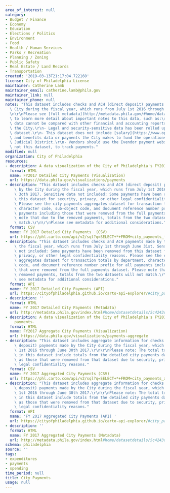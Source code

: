 ```yaml
---
area_of_interest: null
category:
- Budget / Finance
- Economy
- Education
- Elections / Politics
- Environment
- Food
- Health / Human Services
- Parks / Recreation
- Planning / Zoning
- Public Safety
- Real Estate / Land Records
- Transportation
created: '2019-03-13T21:17:04.722160'
license: City of Philadelphia License
maintainer: Catherine Lamb
maintainer_email: catherine.lamb@phila.gov
maintainer_link: null
maintainer_phone: null
notes: "This dataset includes checks and ACH (direct deposit) payments made by the\
  \ City during the fiscal year, which runs from July 1st 2016 through June 31st 2017.\r\
  \n\r\nPlease see [full metadata](http://metadata.phila.gov/#home/datasetdetails/5c4243d6a074de085a899716/)\
  \ to learn more detail about important notes to this data, such as:\r\n\r\n- This\
  \ data cannot be compared with other financial and accounting reports released by\
  \ the City.\r\n- Legal and security-sensitive data has been rolled up to the aggregate\
  \ dataset.\r\n- This dataset does not include [salary](https://www.opendataphilly.org/datasets/employee-salaries-overtime)\
  \ and benefits data or payments the City makes to fund the operations of the First\
  \ Judicial District.\r\n- Vendors should use the [vendor payment website](https://secure.phila.gov/finance/vendorpayments/),\
  \ not this dataset, to track payments."
modified: null
organization: City of Philadelphia
resources:
- description: A data visualization of the City of Philadelphia's FY2017 payments.
  format: HTML
  name: FY2017 Detailed City Payments (Visualization)
  url: https://data.phila.gov/visualizations/payments
- description: "This dataset includes checks and ACH (direct deposit) payments made\
    \ by the City during the fiscal year, which runs from July 1st 2016 through June\
    \ 3oth 2017. Sensitive data not included: Some payments have been removed from\
    \ this dataset for security, privacy, or other legal confidentiality reasons.\
    \ Please see the city payments aggregates dataset for transaction totals by department,\
    \ character code, sub-object code, and document reference number prefix for all\
    \ payments including those that were removed from the full payments dataset. Please\
    \ note that due to the removed payments, totals from the two datasets will not\
    \ match.\r\n\r\nPlease see metadata for additional considerations."
  format: CSV
  name: FY 2017 Detailed City Payments  (CSV)
  url: https://phl.carto.com/api/v2/sql?q=SELECT+*+FROM+city_payments_fy2017&filename=city_payments_fy2017&format=csv&skipfields=cartodb_id,the_geom,the_geom_webmercator
- description: "This dataset includes checks and ACH payments made by the City during\
    \ the fiscal year, which runs from July 1st through June 31st. Sensitive data\
    \ not included: Some payments have been removed from this dataset for security,\
    \ privacy, or other legal confidentiality reasons. Please see the city payments\
    \ aggregates dataset for transaction totals by department, character code, sub-object\
    \ code, and document reference number prefix for all payments including those\
    \ that were removed from the full payments dataset. Please note that due to the\
    \ removed payments, totals from the two datasets will not match.\r\n\r\nPlease\
    \ see metadata for additional considerations."
  format: API
  name: FY 2017 Detailed City Payments (API)
  url: https://cityofphiladelphia.github.io/carto-api-explorer/#city_payments_fy2017
- description: ''
  format: HTML
  name: FY 2017 Detailed City Payments (Metadata)
  url: http://metadata.phila.gov/index.html#home/datasetdetails/5c4243d6a074de085a899716/representationdetails/5c4243d7a074de085a89971a/?view_287_per_page=50&view_287_page=1
- description: A data visualization of the City of Philadelphia's FY2017 aggregate
    payments.
  format: HTML
  name: FY2017 Aggregate City Payments (Visualization)
  url: https://data.phila.gov/visualizations/payments-aggregate
- description: "This dataset includes aggregate information for checks and ACH (direct\
    \ deposit) payments made by the City during the fiscal year, which runs from July\
    \ 1st 2016 through June 30th 2017.\r\n\r\nPlease note: The total transaction amounts\
    \ in this dataset include totals from the detailed city payments dataset as well\
    \ as those that were removed from that dataset due to security, privacy, or other\
    \ legal confidentiality reasons."
  format: CSV
  name: FY 2017 Aggregated City Payments (CSV)
  url: https://phl.carto.com/api/v2/sql?q=SELECT+*+FROM+city_payments_aggregates_fy2017&filename=city_payments_aggregates_fy2017&format=csv&skipfields=cartodb_id,the_geom,the_geom_webmercator
- description: "This dataset includes aggregate information for checks and ACH (direct\
    \ deposit) payments made by the City during the fiscal year, which runs from July\
    \ 1st 2016 through June 30th 2017.\r\n\r\nPlease note: The total transaction amounts\
    \ in this dataset include totals from the detailed city payments dataset as well\
    \ as those that were removed from that dataset due to security, privacy, or other\
    \ legal confidentiality reasons."
  format: API
  name: 'FY 2017 Aggregated City Payments (API) '
  url: https://cityofphiladelphia.github.io/carto-api-explorer/#city_payments_aggregates_fy2017
- description: ''
  format: HTML
  name: FY 2017 Aggregated City Payments (Metadata)
  url: http://metadata.phila.gov/index.html#home/datasetdetails/5c4243d6a074de085a899716/representationdetails/5c42446833d76c0858f4cd57/
schema: philadelphia
source: ''
tags:
- expenditures
- payments
- spending
time_period: null
title: City Payments
usage: null
---
```

